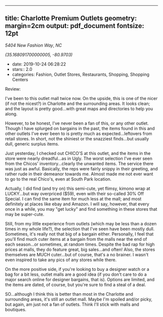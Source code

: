 
---
title: Charlotte Premium Outlets
geometry: margin=2cm
output: pdf_document
fontsize: 12pt
---

_5404 New Fashion Way_, _NC_

*(35.168091700000005, -80.9703)*

- date: 2019-10-24 06:28:22
- stars:: 2.0
-  categories: Fashion, Outlet Stores, Restaurants, Shopping, Shopping Centers

Review:

I've been to this outlet mall twice now. On the upside, this is one of the nicer (if not the nicest?) in Charlotte and the surrounding areas. It looks clean; and the layout is pretty good...with great maps and directories to help you along.  

However, to be honest, I've never been a fan of this, or any other outlet. Though I have splurged on bargains in the past, the items found in this and other outlets I've ever been to is pretty much as expected...leftovers from retail stores. In short, not the shiniest or the snazziest finds...but usually dull, generic surplus items. 

Just yesterday, I checked out CHICO'S at this outlet, and the items in the store were nearly dreadful...as in Ugly. The worst selection I've ever seen from the Chicos' inventory...clearly the unwanted items. The service there was just as awful. Basically, the reps were fairly snippy in their greeting, and rather rude in their demeanor towards me. Almost made me not ever want to go to the real Chico's, even at South Park location. 

Actually, I did find (and try on) this semi-cute, yet flimsy, kimono wrap at LUCKY...but way overpriced ($59), even with their so-called 30% Off Special. I can find the same item for much less at the mall; and most definitely at places like ebay and Amazon. I will say, however, that every once in a while, you may "get lucky" and find something in these stores that may be super-cute. 

Still, from my little experience from outlets (which may be less than a dozen times in my whole life?), the selection that I've seen have been mostly dull. Sometimes, it's really not that big of a bargain either. Personally, I feel that you'll find much cuter items at a bargain from the malls near the end of each season...or sometimes, at random times. Despite the bad rap for high prices at malls, they do feature great, big sales...and often! Also, the stores themselves are MUCH cuter...but of course, that's a no brainer. I wasn't even inspired to take any pics of any stores while there.

On the more positive side, if you're looking to buy a designer watch or a bag for a bit less, outlet malls are a good idea (if you don't care to do a major search online for designer bargains, that is). Options are limited, and the items are dated, of course, but you're sure to find a steal of a deal.

SO...although I think this is better than most in the Charlotte and surrounding areas, it's still an outlet mall. Maybe I'm spoiled and/or picky, but again, am just not a fan of outlets. Think I'll stick with malls and boutiques.

